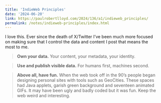 ```yaml
---
title: 'IndieWeb Principles'
date: '2024-06-20'
link: https://paulrobertlloyd.com/2024/136/a1/indieweb_principles/
permalink: /notes/indieweb-principles/index.html
---
```


I love this. Ever since the death of X/Twitter I’ve been much more focused on making sure that I control the data and content I post that means the most to me.

> **Own your data.** Your content, your metadata, your identity.

> **Use and publish visible data.** For humans first, machines second.

> **Above all, have fun.** When the web took off in the 90’s people began designing personal sites with tools such as GeoCities. These spaces had Java applets, garish green background and seventeen animated GIFs. It may have been ugly and badly coded but it was fun. Keep the web weird and interesting.